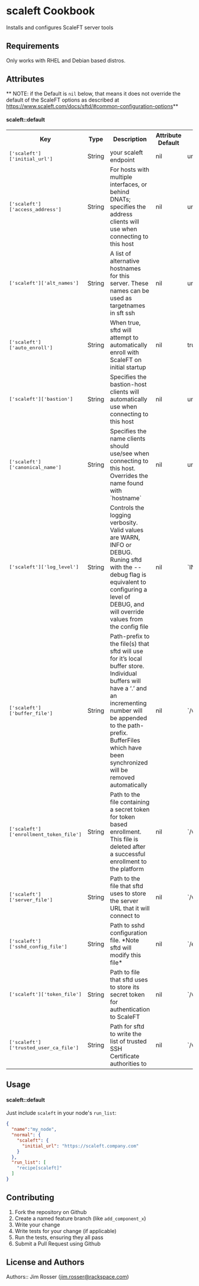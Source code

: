 scaleft Cookbook
================
Installs and configures ScaleFT server tools

Requirements
------------
Only works with RHEL and Debian based distros.

Attributes
----------

** NOTE: if the Default is `nil` below, that means it does not override the
default of the ScaleFT options as described at
https://www.scaleft.com/docs/sftd/#common-configuration-options**

#### scaleft::default
<table>
  <tr>
    <th>Key</th>
    <th>Type</th>
    <th>Description</th>
    <th>Attribute Default</th>
    <th>ScaleFT Default</th>
  </tr>
  <tr>
    <td><tt>['scaleft']['initial_url']</tt></td>
    <td>String</td>
    <td>your scaleft endpoint</td>
    <td>nil</td>
    <td>unset</td>
  </tr>
  <tr>
    <td><tt>['scaleft']['access_address']</tt></td>
    <td>String</td>
    <td>For hosts with multiple interfaces, or behind DNATs; specifies the address clients will use when connecting to this host</td>
    <td>nil</td>
    <td>unset</td>
  </tr>
  <tr>
    <td><tt>['scaleft']['alt_names']</tt></td>
    <td>String</td>
    <td>A list of alternative hostnames for this server. These names can be used as targetnames in sft ssh</td>
    <td>nil</td>
    <td>unset</td>
  </tr>
  <tr>
    <td><tt>['scaleft']['auto_enroll'] </tt></td>
    <td>String</td>
    <td>When true, sftd will attempt to automatically enroll with ScaleFT on initial startup</td>
    <td>nil</td>
    <td>true</td>
  </tr>
  <tr>
    <td><tt>['scaleft']['bastion']</tt></td>
    <td>String</td>
    <td>Specifies the bastion-host clients will automatically use when connecting to this host</td>
    <td>nil</td>
    <td>unset</td>
  </tr>
  <tr>
    <td><tt>['scaleft']['canonical_name']</tt></td>
    <td>String</td>
    <td>Specifies the name clients should use/see when connecting to this host. Overrides the name found with `hostname`</td>
    <td>nil</td>
    <td>unset</td>
  </tr>
  <tr>
    <td><tt>['scaleft']['log_level']</tt></td>
    <td>String</td>
    <td>Controls the logging verbosity. Valid values are WARN, INFO or DEBUG. Runing sftd with the --debug flag is equivalent to configuring a level of DEBUG, and will override values from the config file</td>
    <td>nil</td>
    <td>`INFO`</td>
  </tr>
  <tr>
    <td><tt>['scaleft']['buffer_file']</tt></td>
    <td>String</td>
    <td>Path-prefix to the file(s) that sftd will use for it’s local buffer store. Individual buffers will have a ‘.’ and an incrementing number will be appended to the path-prefix. BufferFiles which have been synchronized will be removed automatically</td>
    <td>nil</td>
    <td>`/var/lib/sftd/buffer.db`</td>
  </tr>
  <tr>
    <td><tt>['scaleft']['enrollment_token_file']</tt></td>
    <td>String</td>
    <td>Path to the file containing a secret token for token based enrollment. This file is deleted after a successful enrollment to the platform</td>
    <td>nil</td>
    <td>`/var/lib/sftd/enrollment.token`</td>
  </tr>
  <tr>
    <td><tt>['scaleft']['server_file']</tt></td>
    <td>String</td>
    <td>Path to the file that sftd uses to store the server URL that it will connect to</td>
    <td>nil</td>
    <td>`/var/lib/sftd/device.server`</td>
  </tr>
  <tr>
    <td><tt>['scaleft']['sshd_config_file']</tt></td>
    <td>String</td>
    <td>Path to sshd configuration file. *Note sftd will modify this file*</td>
    <td>nil</td>
    <td>`/etc/ssh/sshd_config`</td>
  </tr>
  <tr>
    <td><tt>['scaleft']['token_file']</tt></td>
    <td>String</td>
    <td>Path to file that sftd uses to store its secret token for authentication to ScaleFT</td>
    <td>nil</td>
    <td>`/var/lib/sftd/device.token`</td>
  </tr>
  <tr>
    <td><tt>['scaleft']['trusted_user_ca_file']</tt></td>
    <td>String</td>
    <td>Path for sftd to write the list of trusted SSH Certificate authorities to</td>
    <td>nil</td>
    <td>`/var/lib/sftd/ssh_ca.pub`</td>
  </tr>
</table>

Usage
-----
#### scaleft::default

Just include `scaleft` in your node's `run_list`:

```json
{
  "name":"my_node",
  "normal": {
    "scaleft": {
      "initial_url": "https://scaleft.company.com"
    }
  },
  "run_list": [
    "recipe[scaleft]"
  ]
}
```

Contributing
------------
1. Fork the repository on Github
2. Create a named feature branch (like `add_component_x`)
3. Write your change
4. Write tests for your change (if applicable)
5. Run the tests, ensuring they all pass
6. Submit a Pull Request using Github

License and Authors
-------------------
Authors:: Jim Rosser (jim.rosser@rackspace.com)
